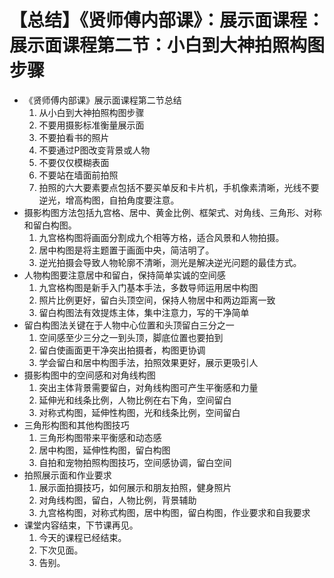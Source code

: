 # 【总结】《贤师傅内部课》：展示面课程：展示面课程第二节：小白到大神拍照构图步骤

-   《贤师傅内部课》展示面课程第二节总结
    1.  从小白到大神拍照构图步骤
    2.  不要用摄影标准衡量展示面
    3.  不要拍看书的照片
    4.  不要通过P图改变背景或人物
    5.  不要仅仅模糊表面
    6.  不要站在墙面前拍照
    7.  拍照的六大要素要点包括不要买单反和卡片机，手机像素清晰，光线不要逆光，增高构图，自拍角度要注意。
-   摄影构图方法包括九宫格、居中、黄金比例、框架式、对角线、三角形、对称和留白构图。
    1.  九宫格构图将画面分割成九个相等方格，适合风景和人物拍摄。
    2.  居中构图是将主题置于画面中央，简洁明了。
    3.  逆光拍摄会导致人物轮廓不清晰，测光是解决逆光问题的最佳方式。
-   人物构图要注意居中和留白，保持简单实诚的空间感
    1.  九宫格构图是新手入门基本手法，多数导师运用居中构图
    2.  照片比例更好，留白头顶空间，保持人物居中和两边距离一致
    3.  留白构图法有效提炼主体，集中注意力，写的干净简单
-   留白构图法关键在于人物中心位置和头顶留白三分之一
    1.  空间感至少三分之一到头顶，脚底位置也要拍到
    2.  留白使画面更干净突出拍摄者，构图更协调
    3.  学会留白和居中构图手法，拍照效果更好，展示更吸引人
-   摄影构图中的空间感和对角线构图
    1.  突出主体背景需要留白，对角线构图可产生平衡感和力量
    2.  延伸光和线条比例，人物比例在右下角，空间留白
    3.  对称式构图，延伸性构图，光和线条比例，空间留白
-   三角形构图和其他构图技巧
    1.  三角形构图带来平衡感和动态感
    2.  居中构图，延伸性构图，留白构图
    3.  自拍和宠物拍照构图技巧，空间感协调，留白空间
-   拍照展示面和作业要求
    1.  展示面拍摄技巧，如何展示和朋友拍照，健身照片
    2.  对角线构图，留白，人物比例，背景辅助
    3.  九宫格构图，对称式构图，居中构图，留白构图，作业要求和自我要求
-   课堂内容结束，下节课再见。
    1.  今天的课程已经结束。
    2.  下次见面。
    3.  告别。
